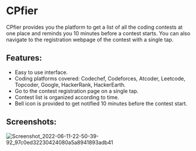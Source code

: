 # CPfier
CPfier provides you the platform to get a list of all the coding contests at one place and reminds you 10 minutes before a contest starts. You can also navigate to the registration webpage of the contest with a single tap.

## Features:
* Easy to use interface.
* Coding platforms covered: Codechef, Codeforces, Atcoder, Leetcode, Topcoder, Google, HackerRank, HackerEarth.
* Go to the contest registration page on a single tap.
* Contest list is organized according to time.
* Bell icon is provided to get notified 10 minutes before the contest start.

## Screenshots:

![Screenshot_2022-06-11-22-50-39-92_97c0ed32230424080a5a8941893adb41](https://user-images.githubusercontent.com/70212380/173198224-911dda96-8a61-48fa-aea7-c75c19d6ddec.jpg)
